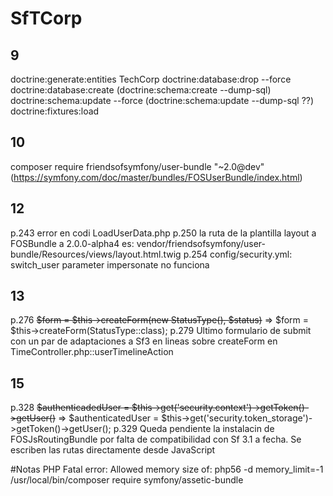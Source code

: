 # SfTCorp
9
--
doctrine:generate:entities TechCorp
doctrine:database:drop --force
doctrine:database:create
(doctrine:schema:create --dump-sql)
doctrine:schema:update --force
(doctrine:schema:update --dump-sql ??)
doctrine:fixtures:load

10
--
composer require friendsofsymfony/user-bundle "~2.0@dev"
(https://symfony.com/doc/master/bundles/FOSUserBundle/index.html)


12
---
p.243 error en codi LoadUserData.php
p.250 la ruta de la plantilla layout a FOSBundle a 2.0.0-alpha4 es: vendor/friendsofsymfony/user-bundle/Resources/views/layout.html.twig
p.254 config/security.yml: switch_user parameter impersonate no funciona

13
--
p.276 ~~$form = $this->createForm(new StatusType(), $status)~~ => $form = $this->createForm(StatusType::class);
p.279 Ultimo formulario de submit con un par de adaptaciones a Sf3 en lineas sobre createForm en TimeController.php::userTimelineAction

15
--
p.328  ~~$authenticadedUser = $this->get('security.context')->getToken()->getUser()~~ => $authenticatedUser = $this->get('security.token_storage')->getToken()->getUser();
p.329 Queda pendiente la instalacin de FOSJsRoutingBundle por falta de compatibilidad con Sf 3.1 a fecha. Se escriben las rutas directamente desde JavaScript


#Notas
PHP Fatal error:  Allowed memory size of:
php56 -d memory_limit=-1 /usr/local/bin/composer require symfony/assetic-bundle

